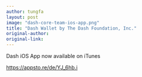 ```yaml
---
author: tungfa
layout: post
image: "dash-core-team-ios-app.png"
title: "Dash Wallet by The Dash Foundation, Inc."
original-author: 
original-link: 
---
```


Dash iOS App now available on iTunes

<https://appsto.re/de/YJ_6hb.i>
